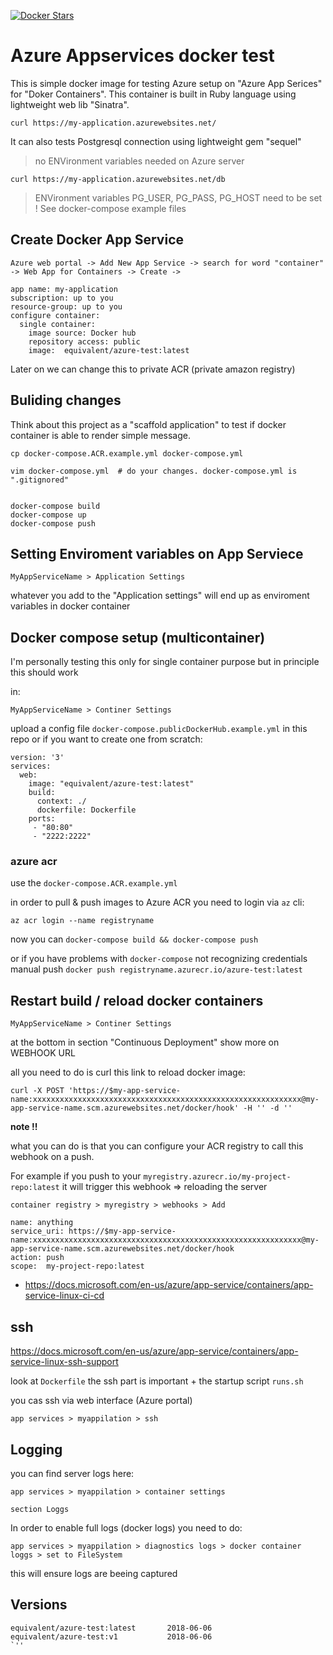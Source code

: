 [![Docker Stars](https://img.shields.io/docker/stars/_/ubuntu.svg)](https://hub.docker.com/r/equivalent/azure-test/)


# Azure Appservices docker test

This is simple docker image for testing Azure setup on "Azure App Serices" for "Doker Containers".
This container is built in Ruby language using lightweight web lib
"Sinatra".

`curl https://my-application.azurewebsites.net/`

It can also tests Postgresql connection using lightweight gem "sequel"

> no ENVironment variables needed on Azure server

`curl https://my-application.azurewebsites.net/db`

> ENVironment variables PG_USER, PG_PASS, PG_HOST need to be set ! See
> docker-compose example files

## Create Docker App Service

```
Azure web portal -> Add New App Service -> search for word "container" -> Web App for Containers -> Create -> 

app name: my-application
subscription: up to you 
resource-group: up to you 
configure container:
  single container:
    image source: Docker hub
    repository access: public
    image:  equivalent/azure-test:latest
```

Later on we can change this to private ACR (private amazon registry)


## Buliding changes

Think about this project as a "scaffold application" to test if docker
container is able to render simple message.

```
cp docker-compose.ACR.example.yml docker-compose.yml

vim docker-compose.yml  # do your changes. docker-compose.yml is ".gitignored"


docker-compose build
docker-compose up
docker-compose push
```


## Setting Enviroment variables on App Serviece

```
MyAppServiceName > Application Settings 
```

whatever you add to the "Application settings" will end up as enviroment
variables in docker container

## Docker compose setup (multicontainer)

I'm personally testing this only for single container purpose but in
principle this should work 

in:

```
MyAppServiceName > Continer Settings
```

upload a config file `docker-compose.publicDockerHub.example.yml` in this repo or if you want
to create one from scratch:


```
version: '3'
services:
  web:
    image: "equivalent/azure-test:latest"
    build:
      context: ./
      dockerfile: Dockerfile
    ports:
     - "80:80"
     - "2222:2222"

```


### azure acr


use the `docker-compose.ACR.example.yml`

in order to pull & push images to Azure ACR you need to login via `az`
cli:

```
az acr login --name registryname
```


now you can `docker-compose build && docker-compose push`

or if you have problems with `docker-compose` not recognizing
credentials manual push `docker push registryname.azurecr.io/azure-test:latest`


## Restart build / reload docker containers

```
MyAppServiceName > Continer Settings 
```

at the bottom in section "Continuous Deployment" show more on WEBHOOK URL

all you need to do is curl this link to reload docker image:


`curl -X POST 'https://$my-app-service-name:xxxxxxxxxxxxxxxxxxxxxxxxxxxxxxxxxxxxxxxxxxxxxxxxxxxxxxxxxxxx@my-app-service-name.scm.azurewebsites.net/docker/hook' -H '' -d ''`


**note !!**

what you can do is that you can configure your ACR registry to call this
webhook on a push.

For example if you push to your `myregistry.azurecr.io/my-project-repo:latest` it will trigger this
webhook => reloading the server

```
container registry > myregistry > webhooks > Add 

name: anything
service_uri: https://$my-app-service-name:xxxxxxxxxxxxxxxxxxxxxxxxxxxxxxxxxxxxxxxxxxxxxxxxxxxxxxxxxxxx@my-app-service-name.scm.azurewebsites.net/docker/hook
action: push
scope:  my-project-repo:latest
```

* https://docs.microsoft.com/en-us/azure/app-service/containers/app-service-linux-ci-cd

## ssh

https://docs.microsoft.com/en-us/azure/app-service/containers/app-service-linux-ssh-support

look at `Dockerfile` the ssh part is important + the startup script
`runs.sh`

you cas ssh via web interface (Azure portal)

```
app services > myappilation > ssh
```

## Logging

you can find server logs here:

```
app services > myappilation > container settings 

section Loggs
```

In order to enable full logs (docker logs) you need to do:


```
app services > myappilation > diagnostics logs > docker container loggs > set to FileSystem
```

this will ensure logs are beeing captured

## Versions

```
equivalent/azure-test:latest       2018-06-06
equivalent/azure-test:v1           2018-06-06
`''
